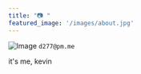 ```yaml
---
title: "📷 "
featured_image: '/images/about.jpg'
---
```



![Image](/images/kevin2.png)
`d277@pm.me`

it's me, kevin
